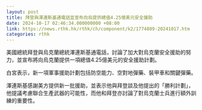 ```yaml
---
layout: post
title: 拜登與澤連斯基通電話並宣布向烏提供總值4.25億美元安全援助
date: 2024-10-17 02:46:34.000000000 +08:00
link: https://news.rthk.hk/rthk/ch/component/k2/1774889-20241017.htm
categories: rthk
---
```


美國總統拜登與烏克蘭總統澤連斯基通電話，討論了加大對烏克蘭安全援助的努力，並宣布將向烏克蘭提供一項總值4.25億美元的安全援助計劃。

白宮表示，新一項軍事援助計劃包括防空能力、空對地彈藥、裝甲車和關鍵彈藥。

澤連斯基感謝美方提供新一批援助，並表示他與拜登談及他提出的「勝利計劃」，他提議考慮聯合生產武器的可能性，而他和拜登亦討論了對烏克蘭士兵進行額外訓練的重要性。
